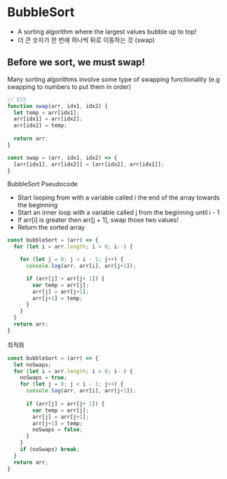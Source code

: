 # BubbleSort

- A sorting algorithm where the largest values bubble up to top!
- 더 큰 숫자가 한 번에 하나씩 뒤로 이동하는 것 (swap)

## Before we sort, we must swap!

Many sorting algorithms involve some type of swapping functionality (e.g swapping to numbers to put them in order)

``` javascript
// ES5
function swap(arr, idx1, idx2) {
  let temp = arr[idx1];
  arr[idx1] = arr[idx2];
  arr[idx2] = temp;
  
  return arr;
}

const swap = (arr, idx1, idx2) => {
  [arr[idx1], arr[idx2]] = [arr[idx2], arr[idx1]];
}
```

BubbleSort Pseudocode
- Start looping from with a variable called i the end of the array towards the beginning
- Start an inner loop with a variable called j from the beginning until i - 1
- If arr[i] is greater then arr[j + 1], swap those two values!
- Return the sorted array

``` javascript
const bubbleSort = (arr) => {
  for (let i = arr.length; i > 0; i--) {

    for (let j = 0; j < i - 1; j++) {
      console.log(arr, arr[i], arr[j+1]);

      if (arr[j] > arr[j+ 1]) {
        var temp = arr[j];
        arr[j] = arr[j+1];
        arr[j+1] = temp;
      }
    }
  }
  return arr;
}
``` 

최적화
``` javascript
const bubbleSort = (arr) => {
  let noSwaps;
  for (let i = arr.length; i > 0; i--) {
    noSwaps = true;
    for (let j = 0; j < i - 1; j++) {
      console.log(arr, arr[i], arr[j+1]);
      
      if (arr[j] > arr[j+ 1]) {
        var temp = arr[j];
        arr[j] = arr[j+1];
        arr[j+1] = temp;
        noSwaps = false;
      }
    }
    if (noSwaps) break;
  }
  return arr;
}
```




